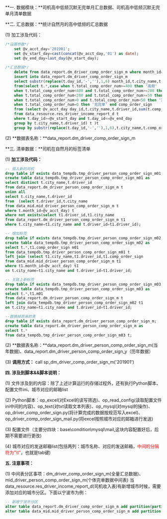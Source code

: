 **一. 数据模块：**司机高中低频沉默无完单月汇总数据、司机高中低频沉默无完单月清单数据

**二. 汇总数据：**统计自然月的高中低频的汇总数据

(1) 加工涉及代码：
```sql
/*设置参数*/
	set @v_acct_day='201901';
	set @v_start_day=cast(concat(@v_acct_day,'01') as date);
	set @v_end_day=last_day(@v_start_day);
	
/*汇总数据*/
	delete from data_report.dm_driver_comp_order_sign_m where month_id=@v_acct_day;	
	insert into data_report.dm_driver_comp_order_sign_m
	select substr(replace(t.day_id,'-',''),1,6) month_id,t.city_name,t.comp_order_sign,count(*) comp_order_sign_cnt
	from(select t.*,case when t.total_comp_order_num>=400 then '高频'
	when t.total_comp_order_num<400 and t.total_comp_order_num>=200 then '中频'
	when t.total_comp_order_num<200 and t.total_comp_order_num>=50 then '低频'
	when t.total_comp_order_num>0 and t.total_comp_order_num<50 then '沉默'
	when t.total_comp_order_num=0 then '无完单' end comp_order_sign
	from (select @v_acct_day day_id,t.city_name,t.driver_id,sum(t.comp_order_num) total_comp_order_num
	from data_resource.res_driver_income_report_d t
	where t.day_id>=@v_start_day and t.day_id<=@v_end_day
	group by t.city_name,t.driver_id) t )t
	group by substr(replace(t.day_id,'-',''),1,6),t.city_name,t.comp_order_sign;
```
(2) **数据表名称：**data_report.dm_driver_comp_order_sign_m

**三. 清单数据：**司机在自然月的标签清单

(1)  **加工涉及代码：**
```sql
-- 插入新的司机
drop table if exists data_tempdb.tmp_driver_person_comp_order_sign_m01;
create table data_tempdb.tmp_driver_person_comp_order_sign_m01 as
select distinct t.city_name,t.driver_id
from data_report.dm_driver_person_comp_order_sign_m t
union all
select t.city_name,t.driver_id
from  (select t.driver_id,t.city_name
from data_mid.mid_driver_person_comp_order_sign_m t
where t.month_id=@v_acct_day) t
where not exists(select t1.driver_id,t1.city_name
from data_report.dm_driver_person_comp_order_sign_m t1
where t.city_name=t1.city_name and t.driver_id=t1.driver_id);

-- 增加标签
drop table if exists data_tempdb.tmp_driver_person_comp_order_sign_m02;
create table data_tempdb.tmp_driver_person_comp_order_sign_m02 as
select t.*,t1.comp_order_sign m01
from data_tempdb.tmp_driver_person_comp_order_sign_m01 t
left join (select t1.city_name,t1.driver_id,t1.comp_order_sign
from data_mid.mid_driver_person_comp_order_sign_m t1
where t1.month_id=@v_acct_day) t1
on t.city_name=t1.city_name and t.driver_id=t1.driver_id;

-- 关联上新标签
drop table if exists data_tempdb.tmp_driver_person_comp_order_sign_m03;
create table data_tempdb.tmp_driver_person_comp_order_sign_m03 as
select t.*,t1.m01
from data_report.dm_driver_person_comp_order_sign_m t
left join data_tempdb.tmp_driver_person_comp_order_sign_m02 t1
on t.city_name=t1.city_name and t.driver_id=t1.driver_id;

--替换掉原来的表
drop table if exists data_report.dm_driver_person_comp_order_sign_m;
create table data_report.dm_driver_person_comp_order_sign_m as
select t.*
from data_tempdb.tmp_driver_person_comp_order_sign_m03 t;
```
(2) **数据表名称：**data_report.dm_driver_person_comp_order_sign_m(当年数据)、data_report.dm_driver_person_comp_order_sign_y（历年数据）

(3) **调用方式：** call sp_dm_driver_comp_order_sign_m('201901')

**四. 涉及到脚本&&脚本说明：**

(1) 文件涉及到的内容：除了上述计算运行的存储过程外，还有执行Python脚本、配置文件ini、城市对应的邮箱list

(2) Python脚本：op_excel(对Excel的读写筛选)、op_read_config(读取配置文件ini中间的内容)、op_text(对txt读取文本列表)、op_mysql(对mysql的操作)、op_driver_comp_order_sign.py(将计算完成的数据按规范写入excel)、op_driver_comp_order_sign_mail.py(将excel按照城市对应的邮箱进行发送)

(3) 配置文件（主要分四块：base\condition\mysql\mail,这块内容配置好后，后期不需要进行更改)

(4) 城市对应的发送邮箱list(包括两列：城市名称、对应的发送邮箱，<font color=red>中间的分隔符为”\t”</font>，也就是tab键)

**五. 注意事项：** 

(1) 中间表分区事项：dm_driver_comp_order_sign_m(全量汇总数据)、mid_driver_person_comp_order_sign_m(个体完单数据中间表)
当data_resource.res_driver_income_report_d(司机收入表)有新增城市时候，需要添加对应的城市分区。下面以宁波市为例：

```sql
-- 新增宁波市分区
alter table data_report.dm_driver_comp_order_sign_m add partition(partition p_ningbo values in ('宁波市'));
alter table data_mid.mid_driver_person_comp_order_sign_m add partition(partiion p_ningbo values in ('宁波市'));
```
